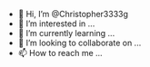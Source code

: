 - 👋 Hi, I’m @Christopher3333g
- 👀 I’m interested in ...
- 🌱 I’m currently learning ...
- 💞️ I’m looking to collaborate on ...
- 📫 How to reach me ...

<!---
Christopher3333g/Christopher3333g is a ✨ special ✨ repository because its `README.md` (this file) appears on your GitHub profile.
You can click the Preview link to take a look at your changes.
--->
